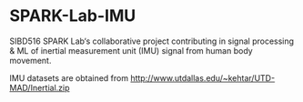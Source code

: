 # SPARK-Lab-IMU
SIBD516 SPARK Lab‘s collaborative project contributing in signal processing &amp; ML of inertial measurement unit (IMU) signal from human body movement.

IMU datasets are obtained from http://www.utdallas.edu/~kehtar/UTD-MAD/Inertial.zip
